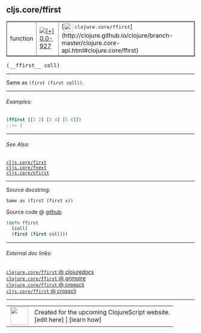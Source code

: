 ## cljs.core/ffirst



 <table border="1">
<tr>
<td>function</td>
<td><a href="https://github.com/cljsinfo/cljs-api-docs/tree/0.0-927"><img valign="middle" alt="[+] 0.0-927" title="Added in 0.0-927" src="https://img.shields.io/badge/+-0.0--927-lightgrey.svg"></a> </td>
<td>
[<img height="24px" valign="middle" src="http://i.imgur.com/1GjPKvB.png"> <samp>clojure.core/ffirst</samp>](http://clojure.github.io/clojure/branch-master/clojure.core-api.html#clojure.core/ffirst)
</td>
</tr>
</table>


 <samp>
(__ffirst__ coll)<br>
</samp>

---

Same as `(first (first coll))`.

---

###### Examples:

```clj
(ffirst [[1 2] [3 4] [5 6]])
;;=> 1
```

---

###### See Also:

[`cljs.core/first`](cljs.core_first.md)<br>
[`cljs.core/fnext`](cljs.core_fnext.md)<br>
[`cljs.core/nfirst`](cljs.core_nfirst.md)<br>

---


Source docstring:

```
Same as (first (first x))
```


Source code @ [github](https://github.com/clojure/clojurescript/blob/r1586/src/cljs/cljs/core.cljs#L732-L735):

```clj
(defn ffirst
  [coll]
  (first (first coll)))
```

<!--
Repo - tag - source tree - lines:

 <pre>
clojurescript @ r1586
└── src
    └── cljs
        └── cljs
            └── <ins>[core.cljs:732-735](https://github.com/clojure/clojurescript/blob/r1586/src/cljs/cljs/core.cljs#L732-L735)</ins>
</pre>

-->

---



###### External doc links:

[`clojure.core/ffirst` @ clojuredocs](http://clojuredocs.org/clojure.core/ffirst)<br>
[`clojure.core/ffirst` @ grimoire](http://conj.io/store/v1/org.clojure/clojure/1.7.0-beta3/clj/clojure.core/ffirst/)<br>
[`clojure.core/ffirst` @ crossclj](http://crossclj.info/fun/clojure.core/ffirst.html)<br>
[`cljs.core/ffirst` @ crossclj](http://crossclj.info/fun/cljs.core.cljs/ffirst.html)<br>

---

 <table>
<tr><td>
<img valign="middle" align="right" width="48px" src="http://i.imgur.com/Hi20huC.png">
</td><td>
Created for the upcoming ClojureScript website.<br>
[edit here] | [learn how]
</td></tr></table>

[edit here]:https://github.com/cljsinfo/cljs-api-docs/blob/master/cljsdoc/cljs.core_ffirst.cljsdoc
[learn how]:https://github.com/cljsinfo/cljs-api-docs/wiki/cljsdoc-files

<!--

This information was too distracting to show to readers, but I'll leave it
commented here since it is helpful to:

- pretty-print the data used to generate this document
- and show how to retrieve that data



The API data for this symbol:

```clj
{:description "Same as `(first (first coll))`.",
 :ns "cljs.core",
 :name "ffirst",
 :signature ["[coll]"],
 :history [["+" "0.0-927"]],
 :type "function",
 :related ["cljs.core/first" "cljs.core/fnext" "cljs.core/nfirst"],
 :full-name-encode "cljs.core_ffirst",
 :source {:code "(defn ffirst\n  [coll]\n  (first (first coll)))",
          :title "Source code",
          :repo "clojurescript",
          :tag "r1586",
          :filename "src/cljs/cljs/core.cljs",
          :lines [732 735]},
 :examples [{:id "575ba2",
             :content "```clj\n(ffirst [[1 2] [3 4] [5 6]])\n;;=> 1\n```"}],
 :full-name "cljs.core/ffirst",
 :clj-symbol "clojure.core/ffirst",
 :docstring "Same as (first (first x))"}

```

Retrieve the API data for this symbol:

```clj
;; from Clojure REPL
(require '[clojure.edn :as edn])
(-> (slurp "https://raw.githubusercontent.com/cljsinfo/cljs-api-docs/catalog/cljs-api.edn")
    (edn/read-string)
    (get-in [:symbols "cljs.core/ffirst"]))
```

-->
